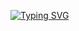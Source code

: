 [![Typing SVG](https://readme-typing-svg.demolab.com?font=Fira+Code&pause=1000&center=true&vCenter=true&random=false&width=1000&lines=Development;Photography;Drawing;And+many+other+stuffs)](https://git.io/typing-svg)

<!--
![Top Langs](https://github-readme-stats.vercel.app/api/top-langs/?username=hynrng&layout=compact)
-->
